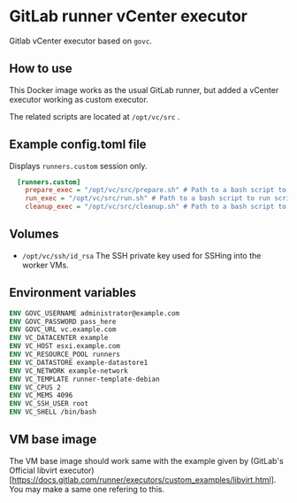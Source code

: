 # GitLab runner vCenter executor

Gitlab vCenter executor based on `govc`.

## How to use

This Docker image works as the usual GitLab runner, but added a vCenter executor working as custom executor.

The related scripts are located at `/opt/vc/src` .

## Example config.toml file

Displays `runners.custom` session only.

```ini
  [runners.custom]
    prepare_exec = "/opt/vc/src/prepare.sh" # Path to a bash script to create VM.
    run_exec = "/opt/vc/src/run.sh" # Path to a bash script to run script inside of VM over ssh.
    cleanup_exec = "/opt/vc/src/cleanup.sh" # Path to a bash script to delete VM and disks.
```

## Volumes

* `/opt/vc/ssh/id_rsa` The SSH private key used for SSHing into the worker VMs.

## Environment variables

```Dockerfile
ENV GOVC_USERNAME administrator@example.com
ENV GOVC_PASSWORD pass_here
ENV GOVC_URL vc.example.com
ENV VC_DATACENTER example
ENV VC_HOST esxi.example.com
ENV VC_RESOURCE_POOL runners
ENV VC_DATASTORE example-datastore1
ENV VC_NETWORK example-network
ENV VC_TEMPLATE runner-template-debian
ENV VC_CPUS 2
ENV VC_MEMS 4096
ENV VC_SSH_USER root
ENV VC_SHELL /bin/bash
```

## VM base image

The VM base image should work same with the example given by (GitLab's Official libvirt executor)[https://docs.gitlab.com/runner/executors/custom_examples/libvirt.html]. You may make a same one refering to this.
